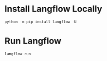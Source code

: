 # Install Langflow Locally
```
python -m pip install langflow -U
```

# Run Langflow
```bash
langflow run
```
